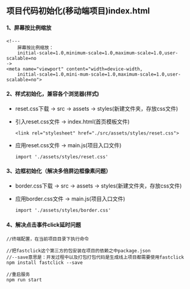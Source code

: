 ## 项目代码初始化(移动端项目)index.html

#### 1、屏幕按比例缩放

```
<!---
	屏幕按比例缩放：
	initial-scale=1.0,minimum-scale=1.0,maximum-scale=1.0,user-scalable=no
->
<meta name="viewport" content="width=device-width,
    initial-scale=1.0,mini-mum-scale=1.0,maximum-scale=1.0,user-scalable=no">
```

#### 2、样式初始化，兼容各个浏览器(样式)

* reset.css下载 -> src -> assets -> styles(新建文件夹，存放css文件)

* 引入reset.css文件 -> index.html(首页模板文件)

  ```
  <link rel="stylesheet" href="./src/assets/styles/reset.css">
  ```

* 应用reset.css文件 -> main.js(项目入口文件)

  ```
  import './assets/styles/reset.css'
  ```

#### 3、边框初始化（解决多倍屏边框像素问题）

* border.css下载 -> src -> assets -> styles(新建文件夹，存放css文件)

* 应用border.css文件 -> main.js(项目入口文件)

  ```
  import './assets/styles/border.css'
  ```

#### 4、解决点击事件click延时问题

```
//终端配置，在当前项目目录下执行命令

//把fastclick这个第三方的包安装在项目的依赖之中package.json
//--save意思是：开发过程中以及打包打包代码是生成线上项目都需要使用fastclick
npm install fastclick --save

//重启服务
npm run start
```




